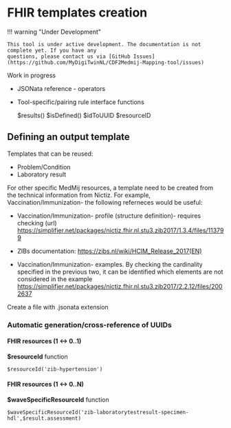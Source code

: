 # FHIR templates creation

!!! warning "Under Development"
    
    This tool is under active development. The documentation is not complete yet. If you have any 
    questions, please contact us via [GitHub Issues](https://github.com/MyDigiTwinNL/CDF2Medmij-Mapping-tool/issues)

Work in progress

- JSONata reference - operators
- Tool-specific/pairing rule interface functions

    $results()
    $isDefined()
    $idToUUID
    $resourceID

## Defining an output template

Templates that can be reused:

- Problem/Condition
- Laboratory result

For other specific MedMij resources, a template need to be created from the technical information from Nictiz. For example, Vaccination/Immunization- the following referneces would be useful:

* Vaccination/Immunization- profile (structure definition)- requires checking (url)
https://simplifier.net/packages/nictiz.fhir.nl.stu3.zib2017/1.3.4/files/113799

* ZIBs documentation:
https://zibs.nl/wiki/HCIM_Release_2017(EN)


* Vaccination/Immunization- examples. By checking the cardinality specified in the previous two, it can be identified which elements are not considered in the example
https://simplifier.net/packages/nictiz.fhir.nl.stu3.zib2017/2.2.12/files/2002637

Create a file with .jsonata extension


### Automatic generation/cross-reference of UUIDs

#### FHIR resources (1 <-> 0..1)

**$resourceId** function

````
$resourceId('zib-hypertension')
````

#### FHIR resources (1 <-> 0..N)

**$waveSpecificResourceId** function

````
$waveSpecificResourceId('zib-laboratorytestresult-specimen-hdl',$result.assessment)
````